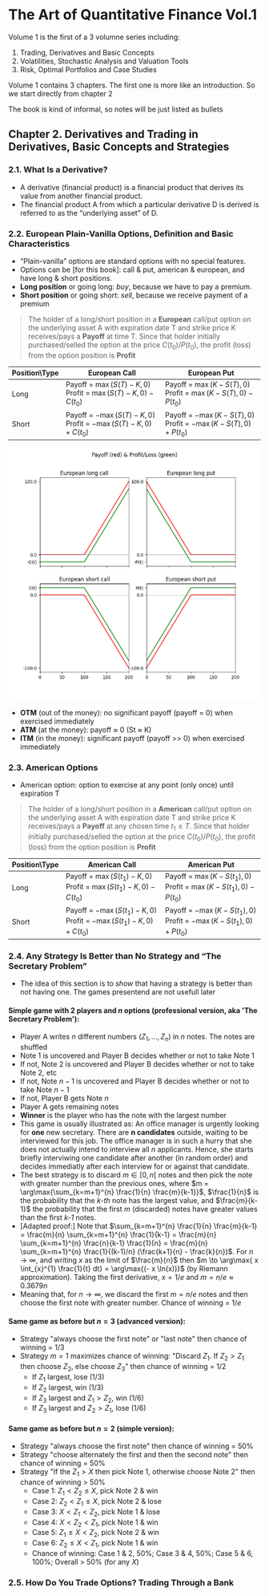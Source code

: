 # The Art of Quantitative Finance Vol.1

Volume 1 is the first of a 3 volumne series including:

1. Trading, Derivatives and Basic Concepts
2. Volatilities, Stochastic Analysis and Valuation Tools
3. Risk, Optimal Portfolios and Case Studies

Volume 1 contains 3 chapters. The first one is more like an introduction. So we start directly from chapter 2

The book is kind of informal, so notes will be just listed as bullets

## Chapter 2. Derivatives and Trading in Derivatives, Basic Concepts and Strategies

### 2.1. What Is a Derivative?

- A derivative (financial product) is a financial product that derives its value from another financial product.
- The financial product A from which a particular derivative D is derived is referred to as the “underlying asset” of D.

### 2.2. European Plain-Vanilla Options, Definition and Basic Characteristics

- “Plain-vanilla” options are standard options with no special features.
- Options can be [for this book]: call & put, american & european, and have long & short positions.
- **Long position** or going long: *buy*, because we have to pay a premium.
- **Short position** or going short: *sell*, because we receive payment of a premium

> The holder of a long/short position in a **European** call/put option on the underlying asset A with expiration date T and strike price K receives/pays a **Payoff** at time T. Since that holder initially purchased/selled the option at the price $C(t_0)/P(t_0)$, the profit (loss) from the option position is **Profit**

| Position\Type | European Call | European Put |
| :------------ | ---- | --- |
| Long          | Payoff = $\max(S(T)−K, 0)$ <br/> Profit = $\max(S(T) − K, 0) − C(t_0)$ | Payoff = $\max(K-S(T), 0)$ <br/> Profit = $\max(K-S(T), 0) − P(t_0)$ |
| Short         | Payoff = $-\max(S(T)−K, 0)$ <br/> Profit = $-\max(S(T) − K, 0) + C(t_0)$ | Payoff = $-\max(K-S(T), 0)$ <br/> Profit = $-\max(K-S(T), 0) + P(t_0)$ |

![Payoff and profit function](Python/img/01_EuropeanOptions.png "Payoff and profit function")

- **OTM** (out of the money): no significant payoff (payoff = 0) when exercised immediately
- **ATM** (at the money): payoff ≈ 0 (St ≈ K)
- **ITM** (in the money): significant payoff (payoff >> 0) when exercised immediately

### 2.3. American Options

- American option: option to exercise at any point (only once) until expiration T

> The holder of a long/short position in a **American** call/put option on the underlying asset A with expiration date T and strike price K receives/pays a **Payoff** at any chosen time $t_1 \le T$. Since that holder initially purchased/selled the option at the price $C(t_0)/P(t_0)$, the profit (loss) from the option position is **Profit**

| Position\Type | American Call | American Put |
| :------------ | ---- | --- |
| Long          | Payoff = $\max(S(t_1)−K, 0)$ <br/> Profit = $\max(S(t_1) − K, 0) − C(t_0)$ | Payoff = $\max(K-S(t_1), 0)$ <br/> Profit = $\max(K-S(t_1), 0) − P(t_0)$ |
| Short         | Payoff = $-\max(S(t_1)−K, 0)$ <br/> Profit = $-\max(S(t_1) − K, 0) + C(t_0)$ | Payoff = $-\max(K-S(t_1), 0)$ <br/> Profit = $-\max(K-S(t_1), 0) + P(t_0)$ |

### 2.4. Any Strategy Is Better than No Strategy and “The Secretary Problem”

- The idea of this section is to *show* that having a strategy is better than not having one. The games presentend are not usefull later

#### Simple game with 2 players and $n$ options (professional version, aka 'The Secretary Problem'):
- Player A writes $n$ different numbers ($Z_1, ..., Z_n$) in $n$ notes. The notes are shuffled
- Note 1 is uncovered and Player B decides whether or not to take Note 1
- If not, Note 2 is uncovered and Player B decides whether or not to take Note 2, etc
- If not, Note $n-1$ is uncovered and Player B decides whether or not to take Note $n-1$
- If not, Player B gets Note $n$
- Player A gets remaining notes
- **Winner** is the player who has the note with the largest number
- This game is usually illustrated as: An office manager is urgently looking for **one** new secretary. There are **n candidates** outside, waiting to be interviewed for this job. The office manager is in such a hurry that she does not actually intend to interview all *n* applicants. Hence, she starts briefly interviwing one candidate after another (in random order) and decides immediatly after each interview for or against that candidate.
- The best strategy is to discard $m \in [0,n[$ notes and then pick the note with greater number than the previous ones, where $m = \arg\max{\sum_{k=m+1}^{n} \frac{1}{n} \frac{m}{k-1}}$, $\frac{1}{n}$ is the probability that the *k-th* note has the largest value, and $\frac{m}{k-1}$ the probability that the first *m* (discarded) notes have greater values than the first *k-1* notes.
- [Adapted proof:] Note that $\sum_{k=m+1}^{n} \frac{1}{n} \frac{m}{k-1} = \frac{m}{n} \sum_{k=m+1}^{n} \frac{1}{k-1} = \frac{m}{n} \sum_{k=m+1}^{n} \frac{n}{k-1} \frac{1}{n} = \frac{m}{n} \sum_{k=m+1}^{n} \frac{1}{(k-1)/n} (\frac{k+1}{n} - \frac{k}{n})$. For $n \to \infty$, and writing $x$ as the limit of $\frac{m}{n}$ then $m \to \arg\max{ x \int_{x}^{1} \frac{1}{t} dt} = \arg\max{(- x \ln(x))}$ (by Riemann approximation). Taking the first derivative, $x = 1/e$ and $m = n/e \approx 0.3679 n$
- Meaning that, for $n \to \infty$, we discard the first $m = n/e$ notes and then choose the first note with greater number. Chance of winning = $1/e$

####  Same game as before but $n = 3$ (advanced version):
- Strategy "always choose the first note" or "last note" then chance of winning = 1/3
- Strategy $m=1$ maximizes chance of winning: "Discard $Z_1$. If $Z_2 > Z_1$ then choose $Z_2$, else choose $Z_3$" then chance of winning = 1/2
  * If $Z_1$ largest, lose (1/3)
  * If $Z_2$ largest, win (1/3)
  * If $Z_3$ largest and $Z_1 > Z_2$, win (1/6)
  * If $Z_3$ largest and $Z_2 > Z_1$, lose (1/6)

#### Same game as before but $n = 2$ (simple version):
- Strategy "always choose the first note" then chance of winning = 50%
- Strategy "choose alternately the first and then the second note" then chance of winning = 50%
- Strategy "If the $Z_1 > X$ then pick Note 1, otherwise choose Note 2" then chance of winning > 50%
  * Case 1: $Z_1 < Z_2 \le X$, pick Note 2 & win
  * Case 2: $Z_2 < Z_1 \le X$, pick Note 2 & lose
  * Case 3: $X < Z_1 < Z_2$, pick Note 1 & lose
  * Case 4: $X < Z_2 < Z_1$, pick Note 1 & win
  * Case 5: $Z_1 \le X < Z_2$, pick Note 2 & win
  * Case 6: $Z_2 \le X < Z_1$, pick Note 1 & win
  * Chance of winning: Case 1 & 2, 50%; Case 3 & 4, 50%; Case 5 & 6, 100%; Overall > 50% (for any $X$)

### 2.5. How Do You Trade Options? Trading Through a Bank
